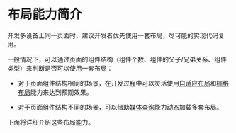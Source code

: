 # 布局能力简介


开发多设备上同一页面时，建议开发者优先使用一套布局，尽可能的实现代码复用。


一般情况下，可以通过页面的组件结构（组件个数、组件的父子/兄弟关系、组件类型）来判断是否可以使用一套布局：


- 对于页面组件结构相同的场景，在开发过程中可以灵活使用[自适应布局](adaptive-layout-intro.md)和[栅格布局](grid-breakpoint.md)能力来达到预期效果。

- 对于页面组件结构不同的场景，可以借助[媒体查询](media-query.md)能力动态加载多套布局。


下面将详细介绍这些布局能力。
